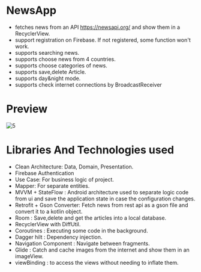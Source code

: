 ﻿# NewsApp
- fetches news from an API https://newsapi.org/ and show them in a RecyclerView.
- support registration on Firebase. If not registered, some function won't work.
- supports searching news.
- supports choose news from 4 countries.
- supports choose categories of news.
- supports save,delete Article.
- supports day&night mode.
- supports check internet connections by BroadcastReceiver

# Preview
![5](https://user-images.githubusercontent.com/108537240/187301558-16fbb29f-9603-466e-825d-c6ae428f28f4.jpg)

# Libraries And Technologies used
- Clean Architecture: Data, Domain, Presentation.
- Firebase Authentication 
- Use Case: For business logic of project.
- Mapper: For separate entities.
- MVVM + StateFlow : Android architecture used to separate logic code from ui and save the
  application state in case the configuration changes.
- Retrofit + Gson Converter: Fetch news from rest api as a gson file and convert it to a kotlin
  object.
- Room : Save,delete and get the articles into a local database.
- RecyclerView with DiffUtil.
- Coroutines : Executing some code in the background.
- Dagger hilt : Dependency injection.
- Navigation Component : Navigate between fragments.
- Glide : Catch and cache images from the internet and show them in an imageView.
- viewBinding : to access the views without needing to inflate them.
